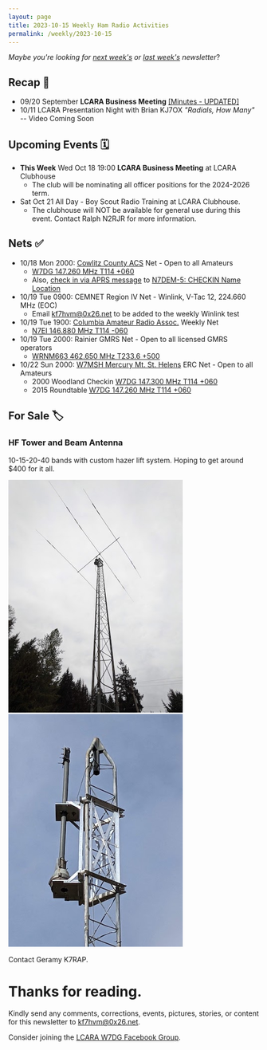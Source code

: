 ```yaml
---
layout: page
title: 2023-10-15 Weekly Ham Radio Activities
permalink: /weekly/2023-10-15
---
```


_Maybe you're looking for [next week's](/weekly/2023-10-29) or [last week's](/weekly/2023-10-08) newsletter_?

## Recap 🔁

* 09/20 September **LCARA Business Meeting** [[Minutes - UPDATED]](https://w7dg-lcara.github.io/static/minutes/2023/business/2023_09_20_LCARA_Business_Meeting_latest.pdf)
* 10/11 LCARA Presentation Night with Brian KJ7OX _"Radials, How Many"_ -- Video Coming Soon

## Upcoming Events 🗓

* **This Week** Wed Oct 18 19:00 **LCARA Business Meeting** at LCARA Clubhouse
  * The club will be nominating all officer positions for the 2024-2026 term.
* Sat Oct 21 All Day - Boy Scout Radio Training at LCARA Clubhouse.
  * The clubhouse will NOT be available for general use during this event.
    Contact Ralph N2RJR for more information.

## Nets ✅

- 10/18 Mon 2000: [Cowlitz County ACS](http://cowlitzradio.org/) Net - Open to all Amateurs
  - [W7DG 147.260 MHz T114 +060](https://www.repeaterbook.com/repeaters/details.php?ID=408&state_id=53)
  - Also, [check in via APRS message](/info/aprsnet/) to [N7DEM-5: CHECKIN Name Location](https://aprs.fi/?c=message&call=N7DEM-5)
- 10/19 Tue 0900: CEMNET Region IV Net - Winlink, V-Tac 12, 224.660 MHz (EOC)
  - Email [kf7hvm@0x26.net](mailto:kf7hvm@0x26.net) to be added to the weekly
    Winlink test
- 10/19 Tue 1900: [Columbia Amateur Radio Assoc.](http://www.n7ei.org/) Weekly Net
  - [N7EI 146.880 MHz T114 -060](https://www.repeaterbook.com/repeaters/details.php?ID=142&state_id=41)
- 10/19 Tue 2000: Rainier GMRS Net - Open to all licensed GMRS operators
  - [WRNM663 462.650 MHz T233.6 +500](https://mygmrs.com/repeater/6141)
- 10/22 Sun 2000: [W7MSH Mercury Mt. St. Helens](https://www.w7msh.org) ERC Net - Open to all Amateurs
  - 2000 Woodland Checkin [W7DG 147.300 MHz T114 +060](https://www.repeaterbook.com/repeaters/details.php?state_id=53&ID=412)
  - 2015 Roundtable [W7DG 147.260 MHz T114 +060](https://www.repeaterbook.com/repeaters/details.php?ID=408&state_id=53)

## For Sale 🏷️

### HF Tower and Beam Antenna

10-15-20-40 bands with custom hazer lift system. Hoping to get around $400 for it all. 

[![HF Tower and Beam Antenna](/weekly/files/2023-10-15_k7rap-tower_thumb.jpg)](/weekly/files/2023-10-15_k7rap-tower.jpg)
[![Hazer Detail](/weekly/files/2023-10-15_k7rap-detail_thumb.jpg)](/weekly/files/2023-10-15_k7rap-detail.jpg)

Contact Geramy K7RAP.

# Thanks for reading. 

Kindly send any comments, corrections, events, pictures, stories, or content for
this newsletter to [kf7hvm@0x26.net](mailto:kf7hvm@0x26.net).

Consider joining the [LCARA W7DG Facebook Group](https://www.facebook.com/groups/LCARA.W7DG/).

